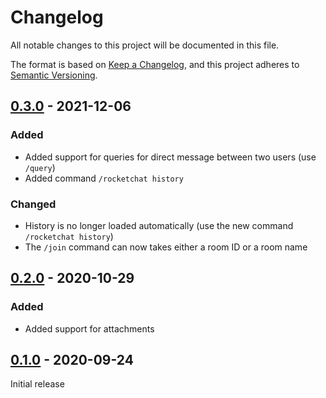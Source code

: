 # Changelog
All notable changes to this project will be documented in this file.

The format is based on [Keep a Changelog](https://keepachangelog.com/en/1.0.0/),
and this project adheres to [Semantic Versioning](https://semver.org/spec/v2.0.0.html).

## [0.3.0] - 2021-12-06

### Added

- Added support for queries for direct message between two users (use `/query`)
- Added command `/rocketchat history`

### Changed

- History is no longer loaded automatically (use the new command `/rocketchat history`)
- The `/join` command can now takes either a room ID or a room name

## [0.2.0] - 2020-10-29

### Added

- Added support for attachments


## [0.1.0] - 2020-09-24

Initial release

[Unreleased]: https://github.com/jajm/irssi-rocketchat/compare/v0.3.0...HEAD
[0.3.0]: https://github.com/jajm/irssi-rocketchat/releases/tag/v0.3.0
[0.2.0]: https://github.com/jajm/irssi-rocketchat/releases/tag/v0.2.0
[0.1.0]: https://github.com/jajm/irssi-rocketchat/releases/tag/v0.1.0
